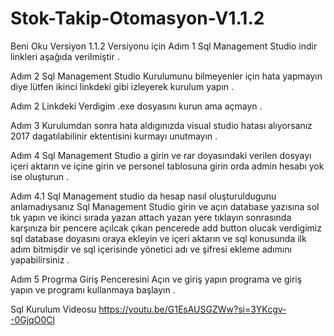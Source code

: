 # Stok-Takip-Otomasyon-V1.1.2
Beni Oku Versiyon 1.1.2 Versiyonu için 
Adım 1 Sql Management Studio indir linkleri aşağıda verilmiştir .

Adım 2 Sql Management Studio Kurulumunu bilmeyenler için hata yapmayın diye lütfen ikinci linkdeki gibi izleyerek kurulum yapın .

Adım 2 Linkdeki Verdigim .exe dosyasını kurun ama açmayn .

Adım 3 Kurulumdan sonra hata aldıgınızda visual studio hatası alıyorsanız 2017 dagatılabilinir ektentisini kurmayı unutmayın .

Adım 4 Sql Management Studio a girin ve rar doyasındaki verilen dosyayı içeri aktarın ve içine girin ve personel tablosuna girin orda admin hesabı yok ise oluşturun .

Adım 4.1 Sql Management studio da hesap nasıl oluşturuldugunu anlamadıysanız Sql Management Studio girin ve açın database yazısına sol tık yapın ve ikinci sırada yazan attach yazan yere tıklayın sonrasında karşınıza bir pencere açılcak çıkan pencerede add button olucak verdigimiz sql database doyasını oraya ekleyin ve içeri aktarın ve sql konusunda ilk adım bitmişdir ve sql içerisinde yönetici adı ve şifresi ekleme adımını yapabilirsiniz .

Adım 5 Progrma Giriş Penceresini Açın ve giriş yapın programa ve giriş yapın ve programı kullanmaya başlayın .






Sql Kurulum Videosu 
https://youtu.be/G1EsAUSGZWw?si=3YKcgv--0GjqO0Cl
